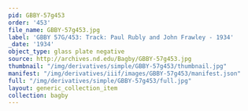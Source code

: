 ```yaml
---
pid: GBBY-57g453
order: '453'
file_name: GBBY-57g453.jpg
label: 'GBBY 57G/453: Track: Paul Rubly and John Frawley - 1934'
_date: '1934'
object_type: glass plate negative
source: http://archives.nd.edu/Bagby/GBBY-57g453.jpg
thumbnail: "/img/derivatives/simple/GBBY-57g453/thumbnail.jpg"
manifest: "/img/derivatives/iiif/images/GBBY-57g453/manifest.json"
full: "/img/derivatives/simple/GBBY-57g453/full.jpg"
layout: generic_collection_item
collection: bagby
---
```

